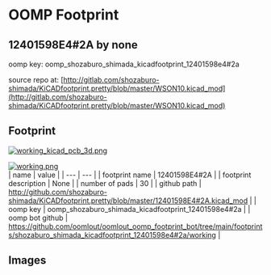 # OOMP Footprint  
## 12401598E4#2A  by none  
  
oomp key: oomp_shozaburo_shimada_kicadfootprint_12401598e4#2a  
  
source repo at: [http://gitlab.com/shozaburo-shimada/KiCADfootprint.pretty/blob/master/WSON10.kicad_mod](http://gitlab.com/shozaburo-shimada/KiCADfootprint.pretty/blob/master/WSON10.kicad_mod)  
## Footprint  
  
[![working_kicad_pcb_3d.png](working_kicad_pcb_3d_600.png)](working_kicad_pcb_3d.png)  
  
[![working.png](working_600.png)](working.png)  
| name | value | 
| --- | --- | 
| footprint name | 12401598E4#2A | 
| footprint description | None | 
| number of pads | 30 | 
| github path | http://github.com/shozaburo-shimada/KiCADfootprint.pretty/blob/master/12401598E4#2A.kicad_mod | 
| oomp key | oomp_shozaburo_shimada_kicadfootprint_12401598e4#2a | 
| oomp bot github | https://github.com/oomlout/oomlout_oomp_footprint_bot/tree/main/footprints/shozaburo_shimada_kicadfootprint_12401598e4#2a/working | 
## Images  
